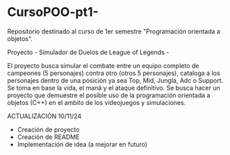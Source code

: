 # CursoPOO-pt1-
Repositorio destinado al curso de 1er semestre "Programación orientada a objetos".

Proyecto - Simulador de Duelos de League of Legends -

El proyecto busca simular el combate entre un equipo completo de campeones (5 personajes) contra otro (otros 5 personajes), cataloga a los personajes dentro de una posición ya sea Top, Mid, Jungla, Adc o Support. Se toma en base la vida, el maná y el ataque definitivo. Se busca hacer un proyecto que demuestre el posible uso de la programación orientada a objetos (C++) en el ambito de los videojuegos y simulaciones.

ACTUALIZACIÓN 10/11/24
+ Creación de proyecto
+ Creación de README
+ Implementación de idea (a mejorar en futuro)
